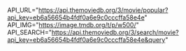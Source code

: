 API_URL="https://api.themoviedb.org/3/movie/popular?api_key=eb6a56654b4fdf0a6e9c0cccffa58e4e"
API_IMG="https://image.tmdb.org/t/p/w500/"
API_SEARCH="https://api.themoviedb.org/3/search/movie?api_key=eb6a56654b4fdf0a6e9c0cccffa58e4e&query"